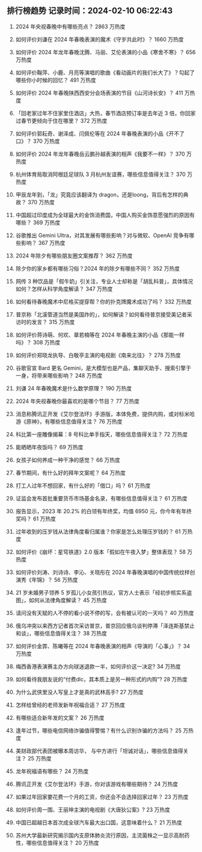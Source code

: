 
## 排行榜趋势 记录时间：2024-02-10 06:22:43
  
  1. 2024 年央视春晚中有哪些亮点？ 2863 万热度
    
  2. 如何评价刘谦在 2024 年春晚表演的魔术《守岁共此时》？ 1660 万热度
    
  3. 如何评价 2024 年龙年春晚沈腾、马丽、艾伦表演的小品《寒舍不寒》？ 656 万热度
    
  4. 如何评价鞠萍、小鹿、月亮等演唱的歌曲《看动画片的我们长大了》？勾起了哪些你小时候的回忆？ 491 万热度
    
  5. 如何评价 2024 年春晚陕西西安分会场表演的节目《山河诗长安》？ 411 万热度
    
  6. 「回老家过年不住家里住酒店」大热，春节酒店预订率是去年近 3 倍，你回家过春节更倾向于住在哪里？ 372 万热度
    
  7. 如何评价郭耘奇、谢泽成、闫佩伦等在 2024 年春晚表演的小品《开不了口》？ 370 万热度
    
  8. 如何评价 2024 年龙年春晚岳云鹏孙越表演的相声《我要不一样》？ 370 万热度
    
  9. 杭州体育局取消阿根廷足球队 3 月杭州友谊赛，哪些信息值得关注？ 370 万热度
    
  10. 甲辰龙年到，「龙」究竟应该翻译为 dragon，还是loong，背后有怎样的典故？ 370 万热度
    
  11. 中国超过印度成为全球最大的金饰消费国，中国人购买金饰意愿强烈的原因有哪些？ 369 万热度
    
  12. 谷歌推出 Gemini Ultra，对其发展有哪些影响？对与微软、OpenAI 竞争有哪些影响？ 367 万热度
    
  13. 2024 年除夕有哪些朋友圈文案推荐？ 362 万热度
    
  14. 除夕你的家乡都有哪些习俗？2024 年的除夕有哪些不同？ 352 万热度
    
  15. 网传 3 种饮品是「假牛奶」引关注，专业人士却称是「胡乱科普」，具体情况如何？怎样从科学角度解读？ 347 万热度
    
  16. 如何看待春晚魔术中尼格买提穿帮？你的扑克牌魔术成功了吗？ 332 万热度
    
  17. 普京称「北溪管道当然是美国炸的」，如何解读？如何看待普京接受美记者采访时的发言？ 315 万热度
    
  18. 如何评价蒋诗萌、何欢、章若楠等在 2024 年春晚主演的小品《那能一样吗》？ 308 万热度
    
  19. 如何评价郑晓龙执导、白敬亭主演的电视剧《南来北往》？ 278 万热度
    
  20. 谷歌官宣 Bard 更名 Gemini，是大模型也是产品，集聊天助手、搜索引擎于一身，将带来哪些影响？ 248 万热度
    
  21. 刘谦 24 年春晚魔术是什么数学原理？ 190 万热度
    
  22. 2024 年央视春晚你最喜欢的是哪个节目？ 77 万热度
    
  23. 消息称腾讯正开发《艾尔登法环》手游版，本体免费，提供内购，或对标米哈游《原神》，有哪些信息值得关注？ 76 万热度
    
  24. 科比第一座雕像揭幕：8 号科比单手指天，哪些信息值得关注？ 72 万热度
    
  25. 能晒晒年夜饭吗？ 69 万热度
    
  26. 女孩子如何养成一种干净的感觉？ 66 万热度
    
  27. 春节期间，有什么好的拜年文案呢？ 64 万热度
    
  28. 打工人过年不想回家，有什么好的「借口」吗？ 61 万热度
    
  29. 证监会发布首批重要货币市场基金名录，有哪些信息值得关注？ 61 万热度
    
  30. 报告显示，2023 年 20.2% 的白领有年终奖，均值 6950 元，你今年有年终奖吗？ 61 万热度
    
  31. 过年收到的压岁钱从法律角度看归属谁？你家是怎么处理压岁钱的？ 61 万热度
    
  32. 如何评价《崩坏：星穹铁道》2.0 版本「假如在午夜入梦」整体表现？ 58 万热度
    
  33. 如何评价刘涛、刘诗诗、李沁、关晓彤在 2024 年春晚演唱的中国传统纹样创演秀《年锦》？ 56 万热度
    
  34. 21 岁未婚男子领养 5 岁孤儿小女孩引热议，官方人士表示「经初步核实系盗图」，如何从法律角度解读？ 45 万热度
    
  35. 请问没有天赋的人不停的看小说不停的写，会有被认可的一天吗？ 40 万热度
    
  36. 俄乌冲突以来西方记者首次采访普京，普京回应俄乌谈判停滞「泽连斯基禁止和谈」，哪些信息值得关注？ 38 万热度
    
  37. 如何评价金霏、陈曦等在 2024 年春晚表演的相声《导演的「心事」》？ 34 万热度
    
  38. 梅西香港表演赛主办方向球迷退款一半，如何评价这一决定? 34 万热度
    
  39. 如何看待我朋友说的“付费dlc，其本质上是另一种形式的内购”? 28 万热度
    
  40. 为什么武侠里没人写皇上才是真的武林高手? 27 万热度
    
  41. 怎样给曾经的老师发新年祝福合适？ 27 万热度
    
  42. 有哪些适合新年发的文案？ 26 万热度
    
  43. 逢年过节，哪些电信网络诈骗值得警惕？有什么识别诈骗的方法吗？ 25 万热度
    
  44. 美财政部代表团被曝本周访华， 与中方进行「坦诚对话」，哪些信息值得关注？ 25 万热度
    
  45. 龙年祝福语有哪些？ 24 万热度
    
  46. 腾讯正开发《艾尔登法环》手游，你对该游戏有哪些期待？ 24 万热度
    
  47. 如果过年回家要花费一个月的工资，你还会不会选择回家过年？ 23 万热度
    
  48. 如何评价周一围、王丽坤主演的电视剧《大唐狄公案》? 23 万热度
    
  49. 中国已超越日本首次成全球汽车最大出口国，这意味着什么？ 21 万热度
    
  50. 苏州大学最新研究揭示国内支原体肺炎流行原因，主流菌株之一显示高耐药性，哪些信息值得关注？ 20 万热度
    